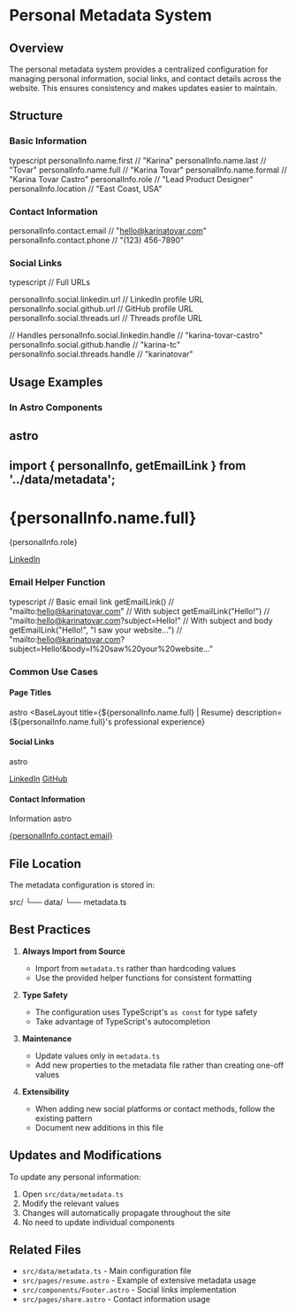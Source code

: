 # Personal Metadata System

## Overview
The personal metadata system provides a centralized configuration for managing personal information, social links, and contact details across the website. This ensures consistency and makes updates easier to maintain.

## Structure

### Basic Information
typescript
personalInfo.name.first // "Karina"
personalInfo.name.last // "Tovar"
personalInfo.name.full // "Karina Tovar"
personalInfo.name.formal // "Karina Tovar Castro"
personalInfo.role // "Lead Product Designer"
personalInfo.location // "East Coast, USA"

### Contact Information
personalInfo.contact.email // "hello@karinatovar.com"
personalInfo.contact.phone // "(123) 456-7890"

### Social Links
typescript
// Full URLs

personalInfo.social.linkedin.url // LinkedIn profile URL
personalInfo.social.github.url // GitHub profile URL
personalInfo.social.threads.url // Threads profile URL

// Handles
personalInfo.social.linkedin.handle // "karina-tovar-castro"
personalInfo.social.github.handle // "karina-tc"
personalInfo.social.threads.handle // "karinatovar"

## Usage Examples

### In Astro Components
astro
---
import { personalInfo, getEmailLink } from '../data/metadata';
---
<h1>{personalInfo.name.full}</h1>
<p>{personalInfo.role}</p>
<a href={personalInfo.social.linkedin.url}>LinkedIn</a>

### Email Helper Function

typescript
// Basic email link
getEmailLink()
// "mailto:hello@karinatovar.com"
// With subject
getEmailLink("Hello!")
// "mailto:hello@karinatovar.com?subject=Hello!"
// With subject and body
getEmailLink("Hello!", "I saw your website...")
// "mailto:hello@karinatovar.com?subject=Hello!&body=I%20saw%20your%20website..."

### Common Use Cases

#### Page Titles
astro
<BaseLayout
title={${personalInfo.name.full} | Resume}
description={${personalInfo.name.full}'s professional experience}
>

#### Social Links
astro
<footer>
<a href={personalInfo.social.linkedin.url}>LinkedIn</a>
<a href={personalInfo.social.github.url}>GitHub</a>
</footer>

#### Contact Information

Information
astro
<div class="contact">
<a href={getEmailLink("Hello!", "I'd like to connect")}>
{personalInfo.contact.email}
</a>
</div>



## File Location
The metadata configuration is stored in:

src/
└── data/
└── metadata.ts


## Best Practices

1. **Always Import from Source**
   - Import from `metadata.ts` rather than hardcoding values
   - Use the provided helper functions for consistent formatting

2. **Type Safety**
   - The configuration uses TypeScript's `as const` for type safety
   - Take advantage of TypeScript's autocompletion

3. **Maintenance**
   - Update values only in `metadata.ts`
   - Add new properties to the metadata file rather than creating one-off values

4. **Extensibility**
   - When adding new social platforms or contact methods, follow the existing pattern
   - Document new additions in this file

## Updates and Modifications

To update any personal information:

1. Open `src/data/metadata.ts`
2. Modify the relevant values
3. Changes will automatically propagate throughout the site
4. No need to update individual components

## Related Files
- `src/data/metadata.ts` - Main configuration file
- `src/pages/resume.astro` - Example of extensive metadata usage
- `src/components/Footer.astro` - Social links implementation
- `src/pages/share.astro` - Contact information usage